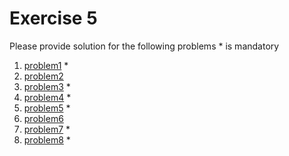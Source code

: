 # Exercise 5

Please provide solution for the following problems * is mandatory

1. [problem1](./problem1/README.md) *
2. [problem2](./problem2/README.md)
3. [problem3](./problem3/README.md) *
4. [problem4](./problem4/README.md) *
5. [problem5](./problem5/README.md) *
6. [problem6](./problem6/README.md)
7. [problem7](./problem7/README.md) *
8. [problem8](./problem8/README.md) *
